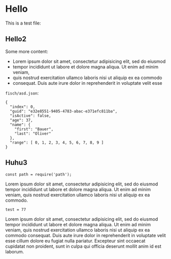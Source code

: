 # Hello

This is a test file:

<!-- webpack.config.js:eNpdkMFuwjAQRO98xQhVMkhpcg/qiRvXHCkCkyytkWOnXoeCEP/etQG16sXyeN/OrLf1jiMGHT/xhkBfowk0U0mr+WIy6X03WirpPPgQWZDrBCAXw6WGKisObWVcR+fyyKqQkh/jMMY6Y8DBWHK6J2F7bdwTQs6r81kGYm9PNNtuOxMSXEB1hqOaJ/SWjvsQT9Mgd66xzgKoKnC8pHIbSEdi7LLewflO1CH4HqtGoGDcBy/QsnTHoB3bjC+bBsZFj6Xve+9WzQKsE9P6fpAPMBqRSEAjtcFzzBbaWv+d5RB8S8xij5PR0GP0Q6CDOVN4DHmFJMlaqveSpfmlMgVGlpnXUHnaV+t1R0EVgBLgr0zD/Gr1yH++bO4r+hdylIgCdG7t2ElKlVaxva+RpXDvrTHd6z3Zh9UUt2y0eez9tpj8APiNrXU= -->

## Hello2

Some more content:

- Lorem ipsum dolor sit amet, consectetur adipisicing elit, sed do eiusmod
- tempor incididunt ut labore et dolore magna aliqua. Ut enim ad minim veniam,
- quis nostrud exercitation ullamco laboris nisi ut aliquip ex ea commodo
- consequat. Duis aute irure dolor in reprehenderit in voluptate velit esse

`fisch/asd.json`:

```
{
  "index": 0,
  "guid": "e32e8551-9405-4783-abac-e371efc811ba",
  "isActive": false,
  "age": 37,
  "name": {
    "first": "Bauer",
    "last": "Oliver"
  },
  "range": [ 0, 1, 2, 3, 4, 5, 6, 7, 8, 9 ]
}
```

## Huhu3

```
const path = require('path');
```

<!-- file1:eNpLyyxOzlCwVTDkAgAS1ALG -->
<!-- file2:eNpLyyxOzlCwVTDkAgAS1ALG -->

Lorem ipsum dolor sit amet, consectetur adipisicing elit, sed do eiusmod
tempor incididunt ut labore et dolore magna aliqua. Ut enim ad minim veniam,
quis nostrud exercitation ullamco laboris nisi ut aliquip ex ea commodo.

```
test = 77
```

Lorem ipsum dolor sit amet, consectetur adipisicing elit, sed do eiusmod
tempor incididunt ut labore et dolore magna aliqua. Ut enim ad minim veniam,
quis nostrud exercitation ullamco laboris nisi ut aliquip ex ea commodo
consequat. Duis aute irure dolor in reprehenderit in voluptate velit esse
cillum dolore eu fugiat nulla pariatur. Excepteur sint occaecat cupidatat non
proident, sunt in culpa qui officia deserunt mollit anim id est laborum.